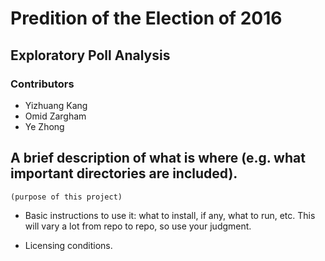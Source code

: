 # Predition of the Election of 2016
## Exploratory Poll Analysis


### Contributors
+ Yizhuang Kang
+ Omid Zargham
+ Ye Zhong


## A brief description of what is where (e.g. what important directories are included).
    (purpose of this project)




    
- Basic instructions to use it: what to install, if any, what to run, etc.  This will vary a lot from repo to repo, so use your judgment.


- Licensing conditions.
